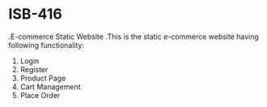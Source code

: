 # ISB-416
.E-commerce Static Website
.This is the static e-commerce website having following functionality:
1. Login
2. Register
3. Product Page
4. Cart Management
5. Place Order

